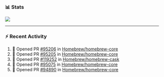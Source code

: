 ### :bar_chart: Stats

<a href="#">
  <img align="center" src="https://github-readme-stats.vercel.app/api?username=tuzi3040&show_icons=true&theme=dark" />
</a>

---

### :zap: Recent Activity

<!--START_SECTION:activity-->
1. 💪 Opened PR [#95206](https://github.com/Homebrew/homebrew-core/pull/95206) in [Homebrew/homebrew-core](https://github.com/Homebrew/homebrew-core)
2. 💪 Opened PR [#95205](https://github.com/Homebrew/homebrew-core/pull/95205) in [Homebrew/homebrew-core](https://github.com/Homebrew/homebrew-core)
3. 💪 Opened PR [#119252](https://github.com/Homebrew/homebrew-cask/pull/119252) in [Homebrew/homebrew-cask](https://github.com/Homebrew/homebrew-cask)
4. 💪 Opened PR [#95075](https://github.com/Homebrew/homebrew-core/pull/95075) in [Homebrew/homebrew-core](https://github.com/Homebrew/homebrew-core)
5. 💪 Opened PR [#94890](https://github.com/Homebrew/homebrew-core/pull/94890) in [Homebrew/homebrew-core](https://github.com/Homebrew/homebrew-core)
<!--END_SECTION:activity-->
